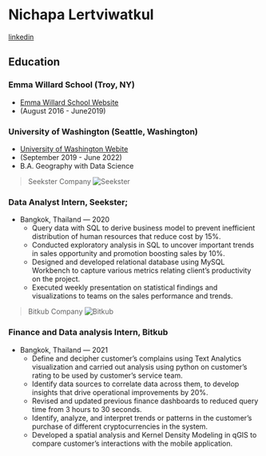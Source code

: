 # Nichapa Lertviwatkul
[linkedin](www.linkedin.com/in/nichapa-bam-bam-lertviwatkul-615aa51aa)

## Education


### Emma Willard School (Troy, NY)
* [Emma Willard School Website](https://www.emmawillard.org/)
* (August 2016 - June2019)

### University of Washington (Seattle, Washington)
* [University of Washington Webite](https://www.washington.edu/)
* (September 2019 - June 2022)
* B.A. Geography with Data Science 

>Seekster Company
![Seekster](https://seekster-company.oss-ap-southeast-1.aliyuncs.com/workforce-images/default_banner.png)
### Data Analyst Intern, Seekster; 
- Bangkok, Thailand — 2020
    * Query data with SQL to derive business model to prevent inefficient distribution of human resources that reduce cost by 15%.
	* Conducted exploratory analysis in SQL to uncover important trends in sales opportunity and promotion boosting sales by 10%.
    * Designed and developed relational database using MySQL Workbench to capture various metrics relating client’s productivity on the project.
    * Executed weekly presentation on statistical findings and visualizations to teams on the sales performance and trends.
>Bitkub Company
![Bitkub](https://res.cloudinary.com/crunchbase-production/image/upload/c_lpad,f_auto,q_auto:eco,dpr_1/hp9em6vqgiqkwfcih2by.png)
### Finance and Data analysis Intern, Bitkub 
- Bangkok, Thailand — 2021
    * Define and decipher customer’s complains using Text Analytics visualization and carried out analysis using python on customer’s rating to be used by customer’s service team.
    * Identify data sources to correlate data across them, to develop insights that drive operational improvements by 20%.
    * Revised and updated previous finance dashboards to reduced query time from 3 hours to 30 seconds.
    * Identify, analyze, and interpret trends or patterns in the customer’s purchase of different cryptocurrencies in the system.
    * Developed a spatial analysis and Kernel Density Modeling in qGIS to compare customer’s interactions with the mobile application.





